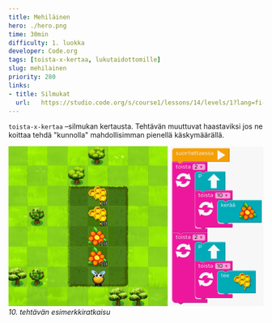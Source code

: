 ```yaml
---
title: Mehiläinen
hero: ./hero.png
time: 30min
difficulty: 1. luokka
developer: Code.org
tags: [toista-x-kertaa, lukutaidottomille]
slug: mehilainen
priority: 280
links:
- title: Silmukat
  url:   https://studio.code.org/s/course1/lessons/14/levels/1?lang=fi-FI
---
```


`toista-x-kertaa` –silmukan kertausta. Tehtävän muuttuvat haastaviksi jos ne koittaa tehdä "kunnolla" mahdollisimman pienellä käskymäärällä.

![](./tehtava_10.png)
*10. tehtävän esimerkkiratkaisu*
